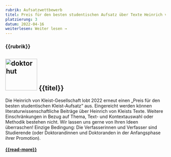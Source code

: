 ```yaml
---
rubrik: Aufsatzwettbewerb
titel: Preis für den besten studentischen Aufsatz über Texte Heinrich von Kleists 2022
platzierung: 3
datum: 2022-04-16
weiterlesen: Weiter lesen →
---
```


<h3 class="text-lg uppercase font-bold">{{rubrik}}</h3>
<h2 class="text-2xl"><img src="/static/img/doktorhut.png" alt="doktorhut" width="100px"> {{titel}}</h2>

Die Heinrich von Kleist-Gesellschaft lobt 2022 erneut einen „Preis für den besten studentischen Kleist-Aufsatz“ aus. Eingereicht werden können literaturwissenschaftliche Beiträge über Heinrich von Kleists Texte. Weitere Einschränkungen in Bezug auf Thema, Text- und Kontextauswahl oder Methodik bestehen nicht. Wir lassen uns gerne von Ihren Ideen überraschen! Einzige Bedingung: Die Verfasserinnen und Verfasser sind Studierende (oder Doktorandinnen und Doktoranden in der Anfangsphase ihrer Promotion).

#### [{{read-more}}](/kleist-preise/kleist-preis-2022/)